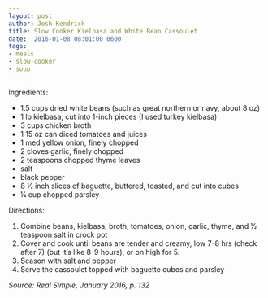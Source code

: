 ```yaml
---
layout: post
author: Josh Kendrick
title: Slow Cooker Kielbasa and White Bean Cassoulet
date: '2016-01-08 08:01:00 0600'
tags:
- meals
- slow-cooker
- soup
---
```


Ingredients:
* 1.5 cups dried white beans (such as great northern or navy, about 8 oz)
* 1 lb kielbasa, cut into 1-inch pieces (I used turkey kielbasa)
* 3 cups chicken broth
* 1 15 oz can diced tomatoes and juices
* 1 med yellow onion, finely chopped
* 2 cloves garlic, finely chopped
* 2 teaspoons chopped thyme leaves
* salt
* black pepper
* 8 ½ inch slices of baguette, buttered, toasted, and cut into cubes
* ¼ cup chopped parsley

Directions:
1. Combine beans, kielbasa, broth, tomatoes, onion, garlic, thyme, and ½ teaspoon salt in crock pot
2. Cover and cook until beans are tender and creamy, low 7-8 hrs (check after 7) (but it’s like 8-9 hours), or on high for 5.
3. Season with salt and pepper
4. Serve the cassoulet topped with baguette cubes and parsley

*Source: Real Simple, January 2016, p. 132*